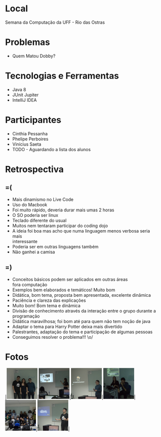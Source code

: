 # Local
Semana da Computação da UFF - Rio das Ostras 

# Problemas
 - Quem Matou Dobby?

# Tecnologias e Ferramentas
 - Java 8 
 - JUnit Jupiter
 - IntelliJ IDEA

# Participantes
 - Cinthia Pessanha
 - Phelipe Perboires
 - Vinícius Saeta
 - TODO - Aguardando a lista dos alunos


# Retrospectiva
## =(
- Mais dinamismo no Live Code
- Uso do Macbook
- Foi muito rápido, deveria durar mais umas 2 horas
- O SO poderia ser linux
- Teclado diferente do usual
- Muitos nem tentaram participar do coding dojo
- A ideia foi boa mas acho que numa linguagem menos verbosa seria mais  
interessante
- Poderia ser em outras linguagens também
- Não ganhei a camisa


## =)

 - Conceitos básicos podem ser aplicados em outras áreas  
fora computação
- Exemplos bem elaborados e temáticos! Muito bom
- Didática, bom tema, proposta bem apresentada, excelente dinâmica
- Paciência e clareza das explicações
- Muito bom! Bom tema e dinâmica
- Divisão de conhecimento através da interação entre o grupo durante a  
programação
- Didática maravilhosa; foi bom até para quem não tem noção de java
- Adaptar o tema para Harry Potter deixa mais divertido
- Palestrantes, adaptação do tema e participação de algumas pessoas
- Conseguimos resolver o problema!!! \o/

# Fotos
|<img src="fotos/71403499_2565844256994991_2986667343641313280_o.jpg?raw=true" width="100">|<img src="fotos/73225731_2565844376994979_5874379731704479744_o.jpg?raw=true" width="100">|<img src="fotos/73233228_2565844426994974_2184969246386159616_o.jpg?raw=true" width="100">|<img src="fotos/73308475_2565844503661633_5660439580965339136_o.jpg?raw=true" width="100">|<img src="fotos/74417319_2565844603661623_7136990590767464448_o.jpg?raw=true" width="100">|<img src="fotos/74473190_2565844300328320_5485102845390749696_o.jpg?raw=true" width="100">|







